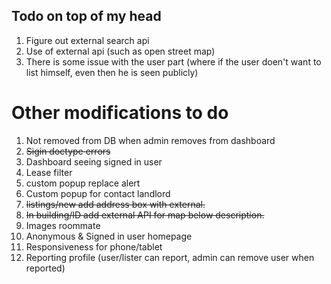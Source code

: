 ## Todo on top of my head

1. Figure out external search api
2. Use of external api (such as open street map)
3. There is some issue with the user part (where if the user doen't want to list himself, even then he is seen publicly)

# Other modifications to do

1. Not removed from DB when admin removes from dashboard
2. ~~Sigin doctype errors~~
3. Dashboard seeing signed in user 
4. Lease filter
5. custom popup replace alert
6. Custom popup for contact landlord
7. ~~listings/new add address box with external.~~
8. ~~In building/ID add external API for map below description.~~
9. Images roommate
10. Anonymous & Signed in user homepage
11. Responsiveness for phone/tablet
12. Reporting profile (user/lister can report, admin can remove user when reported)
